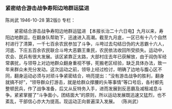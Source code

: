 ### 紧密结合游击战争寿阳边地群运猛进
陈尚武
1946-10-28
第2版()
专栏：

　　紧密结合游击战争寿阳边地群运猛进
    【本报长治二十六日电】九月以来，寿阳边地群运，在翻身队帮助下，迅速进入高潮。截至九月底，一区已有十八个自然村进行了清算，一千七百余农民参加了斗争，斗垮过去勾结日伪的大恶霸十六人，河底、下庄五百余农民联合斗垮大恶霸王重民，农民依法收回所受损失。运动中，农会、民兵有很大发展。该区紧靠正太路，大部村庄去年已获解放，由于阎伪军经常袭扰，与领导上对边地群众翻身重视不够，死搬老区经验，缺乏具体办法，致一年来群众未充分发动。这次运动之前，领导上经过检讨，明确了边地与腹心区不同，翻身运动必须与对顽斗争紧密结合，响亮提出：“没有游击战争的胜利，翻身就搞不好”，“领导群众打游击，就是给群众撑腰的头等事情”等口号后，各村都先整顿民兵，作了战争准备，后又从反特务入手，进而发展到反恶霸及减租减息斗争。紧紧掌握了“斗争面小，团结面大”的原则，所以运动发展既迅速又猛烈，也不紊乱，干部信心亦大为提高。现运动正向普遍深入发展。
          （陈尚武）
